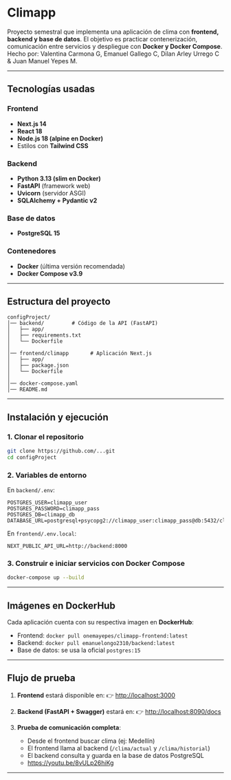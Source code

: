 # Climapp

Proyecto semestral que implementa una aplicación de clima con **frontend, backend y base de datos**.
El objetivo es practicar contenerización, comunicación entre servicios y despliegue con **Docker y Docker Compose**.
Hecho por: Valentina Carmona G, Emanuel Gallego C, Dilan Arley Urrego C & Juan Manuel Yepes M.

---

## Tecnologías usadas

### Frontend

* **Next.js 14**
* **React 18**
* **Node.js 18 (alpine en Docker)**
* Estilos con **Tailwind CSS**

### Backend

* **Python 3.13 (slim en Docker)**
* **FastAPI** (framework web)
* **Uvicorn** (servidor ASGI)
* **SQLAlchemy + Pydantic v2**

### Base de datos

* **PostgreSQL 15**

### Contenedores

* **Docker** (última versión recomendada)
* **Docker Compose v3.9**

---

## Estructura del proyecto

```
configProject/
│── backend/         # Código de la API (FastAPI)
│   ├── app/
│   ├── requirements.txt
│   └── Dockerfile
│
│── frontend/climapp       # Aplicación Next.js
│   ├── app/
│   ├── package.json
│   └── Dockerfile
│
│── docker-compose.yaml
│── README.md
```

---

## Instalación y ejecución

### 1. Clonar el repositorio

```bash
git clone https://github.com/...git
cd configProject
```

### 2. Variables de entorno

En `backend/.env`:

```env
POSTGRES_USER=climapp_user
POSTGRES_PASSWORD=climapp_pass
POSTGRES_DB=climapp_db
DATABASE_URL=postgresql+psycopg2://climapp_user:climapp_pass@db:5432/climapp_db
```

En `frontend/.env.local`:

```env
NEXT_PUBLIC_API_URL=http://backend:8000
```

### 3. Construir e iniciar servicios con Docker Compose

```bash
docker-compose up --build
```

---

## Imágenes en DockerHub

Cada aplicación cuenta con su respectiva imagen en **DockerHub**:

* Frontend: `docker pull onemayepes/climapp-frontend:latest`
* Backend: `docker pull emanuelongo2310/backend:latest`
* Base de datos: se usa la oficial `postgres:15`

---

## Flujo de prueba

1. **Frontend** estará disponible en:
   👉 [http://localhost:3000](http://localhost:3000)

2. **Backend (FastAPI + Swagger)** estará en:
   👉 [http://localhost:8090/docs](http://localhost:8090/docs)

3. **Prueba de comunicación completa**:

   * Desde el frontend buscar clima (ej: Medellín)
   * El frontend llama al backend (`/clima/actual` y `/clima/historial`)
   * El backend consulta y guarda en la base de datos PostgreSQL
   * https://youtu.be/8vULp26hiKg

---
